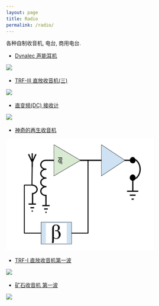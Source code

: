 ```yaml
---
layout: page
title: Radio
permalink: /radio/
---
```


各种自制收音机, 电台, 商用电台.

* <a href="{{ site.baseurl }}/dynalec-earpiece/">Dynalec 声能耳机 </a>

<img src="{{site.baseurl}}/images/dynalec-ear-fix-3.jpg" class="center" width="400">



* <a href="{{ site.baseurl }}/trf-iii-longwire/"> TRF-III 直放收音机(三) </a>

<img src="{{site.baseurl}}/images/TRF-longwire-block2.png" class="center" />




* <a href="{{ site.baseurl }}/dc-polyakov/">  直变频(DC) 接收计  </a>

<img src='{{site.baseurl}}/images\DC-block-digaram.png'  class='center' width="500" />



* <a href="{{ site.baseurl }}/amazing-regen/"> 神奇的再生收音机 </a>

<img src="{{site.baseurl}}/../images/regen-block.png"  class="center"  width="400"/>




* <a href="{{ site.baseurl }}/trf-i-origin-receiver/"> TRF-I 直放收音机第一波 </a>

<img src="{{site.baseurl}}/images/trf-i-hb-pcb.jpg" class="center" />



* <a href="{{ site.baseurl }}/crystal-1/"> 矿石收音机 第一波 </a>

<img src="{{site.baseurl}}/images/crystal-1-sch.jpg" class="center">
